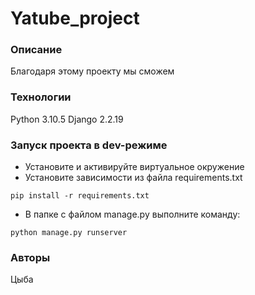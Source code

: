 
# Yatube_project
### Описание
Благодаря этому проекту мы сможем
### Технологии
Python 3.10.5
Django 2.2.19
### Запуск проекта в dev-режиме
- Установите и активируйте виртуальное окружение
- Установите зависимости из файла requirements.txt
```
pip install -r requirements.txt
``` 
- В папке с файлом manage.py выполните команду:
```
python manage.py runserver
```
### Авторы
Цыба